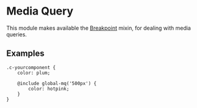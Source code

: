 # Media Query

This module makes available the [Breakpoint](http://breakpoint-sass.com/) mixin, for dealing with media queries.

## Examples

```
.c-yourcomponent {
    color: plum;

    @include global-mq('500px') {
        color: hotpink;
    }
}
```